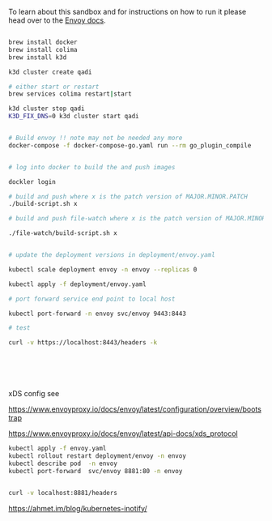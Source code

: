To learn about this sandbox and for instructions on how to run it please head over
to the [Envoy docs](https://www.envoyproxy.io/docs/envoy/latest/start/sandboxes/golang.html).


```sh

brew install docker
brew install colima
brew install k3d

k3d cluster create qadi

# either start or restart
brew services colima restart|start

k3d cluster stop qadi
K3D_FIX_DNS=0 k3d cluster start qadi


# Build envoy !! note may not be needed any more
docker-compose -f docker-compose-go.yaml run --rm go_plugin_compile


# log into docker to build the and push images

dockler login

# build and push where x is the patch version of MAJOR.MINOR.PATCH
./build-script.sh x

# build and push file-watch where x is the patch version of MAJOR.MINOR.PATCH

./file-watch/build-script.sh x


# update the deployment versions in deployment/envoy.yaml

kubectl scale deployment envoy -n envoy --replicas 0

kubectl apply -f deployment/envoy.yaml

# port forward service end point to local host

kubectl port-forward -n envoy svc/envoy 9443:8443

# test

curl -v https://localhost:8443/headers -k







```


xDS config see

https://www.envoyproxy.io/docs/envoy/latest/configuration/overview/bootstrap

https://www.envoyproxy.io/docs/envoy/latest/api-docs/xds_protocol

```sh
kubectl apply -f envoy.yaml 
kubectl rollout restart deployment/envoy -n envoy
kubectl describe pod  -n envoy
kubectl port-forward  svc/envoy 8881:80 -n envoy


curl -v localhost:8881/headers
```


https://ahmet.im/blog/kubernetes-inotify/
